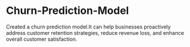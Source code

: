 # Churn-Prediction-Model
Created a churn prediction model.It can help businesses proactively address customer retention strategies, reduce revenue loss, and enhance overall customer satisfaction.
